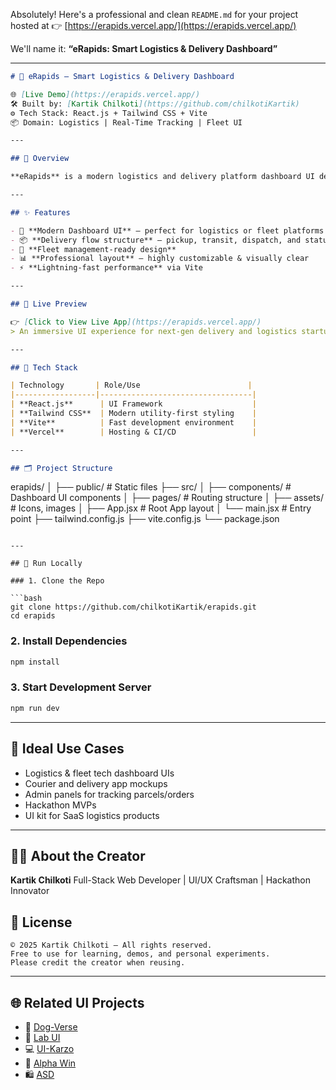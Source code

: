 Absolutely! Here's a professional and clean `README.md` for your project hosted at 👉 [https://erapids.vercel.app/](https://erapids.vercel.app/)

We'll name it: **“eRapids: Smart Logistics & Delivery Dashboard”**

---

```markdown
# 🚚 eRapids — Smart Logistics & Delivery Dashboard

🌐 [Live Demo](https://erapids.vercel.app/)  
🛠️ Built by: [Kartik Chilkoti](https://github.com/chilkotiKartik)  
⚙️ Tech Stack: React.js + Tailwind CSS + Vite  
📦 Domain: Logistics | Real-Time Tracking | Fleet UI  

---

## 📌 Overview

**eRapids** is a modern logistics and delivery platform dashboard UI designed for smart delivery startups, courier services, and fleet management solutions. It combines a **clean design**, **real-time visual elements**, and **intelligent UX** to simulate the feel of a **professional delivery control panel**.

---

## ✨ Features

- 📍 **Modern Dashboard UI** — perfect for logistics or fleet platforms  
- 📦 **Delivery flow structure** — pickup, transit, dispatch, and status updates  
- 🚛 **Fleet management-ready design**  
- 📊 **Professional layout** — highly customizable & visually clear  
- ⚡ **Lightning-fast performance** via Vite

---

## 🔗 Live Preview

👉 [Click to View Live App](https://erapids.vercel.app/)  
> An immersive UI experience for next-gen delivery and logistics startups.

---

## 🔧 Tech Stack

| Technology       | Role/Use                        |
|------------------|----------------------------------|
| **React.js**      | UI Framework                    |
| **Tailwind CSS**  | Modern utility-first styling    |
| **Vite**          | Fast development environment    |
| **Vercel**        | Hosting & CI/CD                 |

---

## 🗂️ Project Structure

```

erapids/
│
├── public/                # Static files
├── src/
│   ├── components/        # Dashboard UI components
│   ├── pages/             # Routing structure
│   ├── assets/            # Icons, images
│   ├── App.jsx            # Root App layout
│   └── main.jsx           # Entry point
├── tailwind.config.js
├── vite.config.js
└── package.json

````

---

## 🚀 Run Locally

### 1. Clone the Repo

```bash
git clone https://github.com/chilkotiKartik/erapids.git
cd erapids
````

### 2. Install Dependencies

```bash
npm install
```

### 3. Start Development Server

```bash
npm run dev
```

---

## 🧠 Ideal Use Cases

* Logistics & fleet tech dashboard UIs
* Courier and delivery app mockups
* Admin panels for tracking parcels/orders
* Hackathon MVPs
* UI kit for SaaS logistics products

---

## 👨‍💻 About the Creator

**Kartik Chilkoti**
Full-Stack Web Developer | UI/UX Craftsman | Hackathon Innovator


## 📄 License

```
© 2025 Kartik Chilkoti — All rights reserved.
Free to use for learning, demos, and personal experiments.
Please credit the creator when reusing.
```

---

## 🌐 Related UI Projects

* 🐾 [Dog-Verse](https://dog-rosy-two.vercel.app/)
* 🧪 [Lab UI](https://lab-smoky.vercel.app/)
* 💻 [UI-Karzo](https://ui-karzo.vercel.app/)
* 🧠 [Alpha Win](https://win-alpha.vercel.app/)
* 🛍️ [ASD](https://asd-karzo.vercel.app/)


